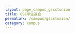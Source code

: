 ```yaml
---
layout: page_campus_gscstunion
title: GSC学生連合
permalink: /campus/gscstunion/
category: campus
---
```


